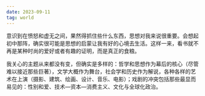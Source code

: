 ```yaml
---
date: 2023-09-11
tag: world
---
```

意识到在愤怒和虚无之间，果然得抓住些什么东西，思想对我来说很重要。会想起初中那阵，确实很可能是思想的启蒙让我有好的心境去生活。这样一来，看书就不再是某种时尚的爱好或者有趣的证明，而是真正的食粮。

我关心的主题从来都没有变，但确实是多样的：哲学和思想作为幕后的核心（尽管难以接近那些巨著），文学大概作为舞台，社会学和历史作为解说，各种各样的艺术在上演（摄影、建筑、绘画、设计、音乐、电影）；戏剧的冲突包括那些最显而易见的：性别和爱、技术—资本—消费主义、文化与全球化政治。